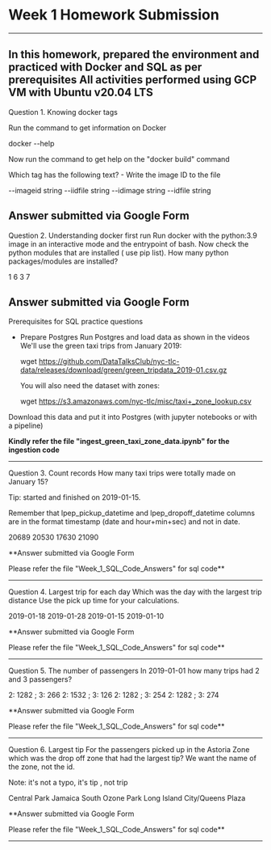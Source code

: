 # Week 1 Homework Submission

-------------------------------------------------------------------------------------------------
In this homework, prepared the environment and practiced with Docker and SQL as per prerequisites
All activities performed using GCP VM with Ubuntu v20.04 LTS
-------------------------------------------------------------------------------------------------

Question 1. Knowing docker tags

Run the command to get information on Docker

docker --help

Now run the command to get help on the "docker build" command

Which tag has the following text? - Write the image ID to the file

--imageid string
--iidfile string
--idimage string
--idfile string

**Answer submitted via Google Form**
---------------------------------------------------------------------------------------------------

Question 2. Understanding docker first run
Run docker with the python:3.9 image in an interactive mode and the entrypoint of bash. Now check the python modules that are installed ( use pip list). How many python packages/modules are installed?

1
6
3
7

**Answer submitted via Google Form**
---------------------------------------------------------------------------------------------------

Prerequisites for SQL practice questions

- Prepare Postgres
    Run Postgres and load data as shown in the videos We'll use the green taxi trips from January 2019:

    wget https://github.com/DataTalksClub/nyc-tlc-data/releases/download/green/green_tripdata_2019-01.csv.gz

    You will also need the dataset with zones:

    wget https://s3.amazonaws.com/nyc-tlc/misc/taxi+_zone_lookup.csv

Download this data and put it into Postgres (with jupyter notebooks or with a pipeline)

**Kindly refer the file "ingest_green_taxi_zone_data.ipynb" for the ingestion code**

-----------------------------------------------------------------------------------------------------

Question 3. Count records
How many taxi trips were totally made on January 15?

Tip: started and finished on 2019-01-15.

Remember that lpep_pickup_datetime and lpep_dropoff_datetime columns are in the format timestamp (date and hour+min+sec) and not in date.

20689
20530
17630
21090

**Answer submitted via Google Form

Please refer the file "Week_1_SQL_Code_Answers" for sql code**

-------------------------------------------------------------------------------------------------------

Question 4. Largest trip for each day
Which was the day with the largest trip distance Use the pick up time for your calculations.

2019-01-18
2019-01-28
2019-01-15
2019-01-10

**Answer submitted via Google Form

Please refer the file "Week_1_SQL_Code_Answers" for sql code**

-------------------------------------------------------------------------------------------------------

Question 5. The number of passengers
In 2019-01-01 how many trips had 2 and 3 passengers?

2: 1282 ; 3: 266
2: 1532 ; 3: 126
2: 1282 ; 3: 254
2: 1282 ; 3: 274

**Answer submitted via Google Form

Please refer the file "Week_1_SQL_Code_Answers" for sql code**

-------------------------------------------------------------------------------------------------------

Question 6. Largest tip
For the passengers picked up in the Astoria Zone which was the drop off zone that had the largest tip? We want the name of the zone, not the id.

Note: it's not a typo, it's tip , not trip

Central Park
Jamaica
South Ozone Park
Long Island City/Queens Plaza

**Answer submitted via Google Form

Please refer the file "Week_1_SQL_Code_Answers" for sql code**

-------------------------------------------------------------------------------------------------------